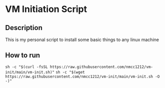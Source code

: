 # VM Initiation Script

## Description

This is my personal script to install some basic things to any linux machine

## How to run

`sh -c "$(curl -fsSL https://raw.githubusercontent.com/nmcc1212/vm-init/main/vm-init.sh)"`
`sh -c "$(wget https://raw.githubusercontent.com/nmcc1212/vm-init/main/vm-init.sh -O -)"`
